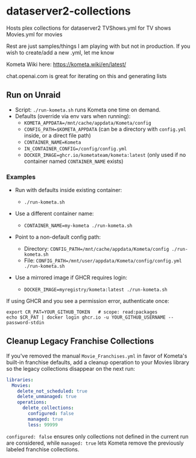 # dataserver2-collections
Hosts plex collections for dataserver2
TVShows.yml for TV shows
Movies.yml for movies

Rest are just samples/things I am playing with but not in production. If you wish to create/add a new .yml, let me know

Kometa Wiki here:
https://kometa.wiki/en/latest/

chat.openai.com is great for iterating on this and generating lists

## Run on Unraid

- Script: `./run-kometa.sh` runs Kometa one time on demand.
- Defaults (override via env vars when running):
  - `KOMETA_APPDATA=/mnt/cache/appdata/Kometa/config`
  - `CONFIG_PATH=$KOMETA_APPDATA` (can be a directory with `config.yml` inside, or a direct file path)
  - `CONTAINER_NAME=Kometa`
  - `IN_CONTAINER_CONFIG=/config/config.yml`
  - `DOCKER_IMAGE=ghcr.io/kometateam/kometa:latest` (only used if no container named `CONTAINER_NAME` exists)

### Examples

- Run with defaults inside existing container:
  - `./run-kometa.sh`

- Use a different container name:
  - `CONTAINER_NAME=my-kometa ./run-kometa.sh`

- Point to a non-default config path:
  - Directory: `CONFIG_PATH=/mnt/cache/appdata/Kometa/config ./run-kometa.sh`
  - File: `CONFIG_PATH=/mnt/user/appdata/Kometa/config/config.yml ./run-kometa.sh`

- Use a mirrored image if GHCR requires login:
  - `DOCKER_IMAGE=myregistry/kometa:latest ./run-kometa.sh`

If using GHCR and you see a permission error, authenticate once:

```
export CR_PAT=YOUR_GITHUB_TOKEN   # scope: read:packages
echo $CR_PAT | docker login ghcr.io -u YOUR_GITHUB_USERNAME --password-stdin
```

## Cleanup Legacy Franchise Collections

If you've removed the manual `Movie_Franchises.yml` in favor of Kometa's built-in franchise defaults, add a cleanup operation to your Movies library so the legacy collections disappear on the next run:

```yaml
libraries:
  Movies:
    delete_not_scheduled: true
    delete_unmanaged: true
    operations:
      delete_collections:
        configured: false
        managed: true
        less: 99999
```

`configured: false` ensures only collections not defined in the current run are considered, while `managed: true` lets Kometa remove the previously labeled franchise collections.
